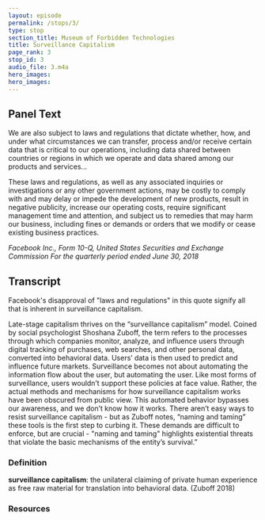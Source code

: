 ```yaml
---
layout: episode
permalink: /stops/3/
type: stop
section_title: Museum of Forbidden Technologies
title: Surveillance Capitalism
page_rank: 3
stop_id: 3
audio_file: 3.m4a
hero_images:
hero_images:
---
```


## Panel Text
We are also subject to laws and regulations that dictate whether, how, and under what circumstances we can transfer, process and/or receive certain data that is critical to our operations, including data shared between countries or regions in which we operate and data shared among our products and services...

These laws and regulations, as well as any associated inquiries or investigations or any other government actions, may be costly to comply with and may delay or impede the development of new products, result in negative publicity, increase our operating costs, require significant management time and attention, and subject us to remedies that may harm our business, including fines or demands or orders that we modify or cease existing business practices.

*Facebook Inc., Form 10-Q, United States Securities and Exchange Commission For the quarterly period ended June 30, 2018*


## Transcript

Facebook's disapproval of "laws and regulations" in this quote signify all that is inherent in surveillance capitalism.

Late-stage capitalism thrives on the “surveillance capitalism” model. Coined by social psychologist Shoshana Zuboff, the term refers to the processes through which companies monitor, analyze, and influence users through digital tracking of purchases, web searches, and other personal data, converted into behavioral data. Users’ data is then used to predict and influence future markets. Surveillance becomes not about automating the information flow about the user, but automating the user. Like most forms of surveillance, users wouldn’t support these policies at face value. Rather, the actual methods and mechanisms for how surveillance capitalism works have been obscured from public view. This automated behavior bypasses our awareness, and we don’t know how it works. There aren’t easy ways to resist surveillance capitalism - but as Zuboff notes, “naming and taming” these tools is the first step to curbing it. These demands are difficult to enforce, but are crucial - "naming and taming" highlights existential threats that violate the basic mechanisms of the entity’s survival.”

### Definition
**surveillance capitalism**: the unilateral claiming of private human experience as free raw material for translation into behavioral data. (Zuboff 2018)

### Resources
